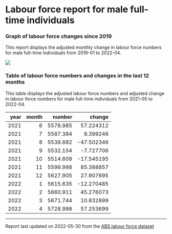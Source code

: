 Labour force report for male full-time individuals
================

### Graph of labour force changes since 2019

This report displays the adjusted monthly change in labour force numbers
for male full-time individuals from 2019-01 to 2022-04.

![](C:/Users/Erika/OneDrive/Desktop/git_repos/abs_labour_force_report/output/male_full-time_report_files/figure-gfm/unnamed-chunk-2-1.png)<!-- -->

### Table of labour force numbers and changes in the last 12 months

This table displays the adjusted labour force numbers and adjusted
change in labour force numbers for male full-time individuals from
2021-05 to 2022-04.

| year | month |   number |     change |
|-----:|------:|---------:|-----------:|
| 2021 |     6 | 5578.985 |  57.224312 |
| 2021 |     7 | 5587.384 |   8.399246 |
| 2021 |     8 | 5539.882 | -47.502346 |
| 2021 |     9 | 5532.154 |  -7.727706 |
| 2021 |    10 | 5514.609 | -17.545195 |
| 2021 |    11 | 5599.998 |  85.388857 |
| 2021 |    12 | 5627.905 |  27.907695 |
| 2022 |     1 | 5615.635 | -12.270485 |
| 2022 |     2 | 5660.911 |  45.276073 |
| 2022 |     3 | 5671.744 |  10.832899 |
| 2022 |     4 | 5728.998 |  57.253699 |

------------------------------------------------------------------------

Report last updated on 2022-05-30 from the [ABS labour force
dataset](https://www.abs.gov.au/statistics/labour/employment-and-unemployment/labour-force-australia/latest-release)
